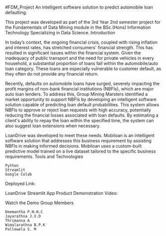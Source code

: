 #FDM_Project
An intelligent software solution to predict automobile loan defaulting.

This project was developed as part of the 3rd Year 2nd semester project for the Fundamentals of Data Mining module in the BSc.(Hons) Information Technology Specializing in Data Science.
Introduction

In today’s context, the ongoing financial crisis, coupled with rising inflation and interest rates, has stretched consumers' financial strength. This has resulted in significant issues within the financial system. Given the inadequacy of public transport and the need for private vehicles in every household, a substantial proportion of loans fall within the automobile/auto loan category. These loans are especially vulnerable to customer default, as they often do not provide any financial return.

Recently, defaults on automobile loans have surged, severely impacting the profit margins of non-bank financial institutions (NBFIs), which are major auto loan lenders. To address this, Group Mining Marsters identified a market opportunity to support NBFIs by developing an intelligent software solution capable of predicting loan default probabilities. This system allows NBFIs to approve or reject loan requests with high accuracy, potentially reducing the financial losses associated with loan defaults. By estimating a client's ability to repay the loan within the specified time, the system can also suggest loan extensions when necessary.

LoanDrive was developed to meet these needs. Mobiloan is an intelligent software solution that addresses this business requirement by assisting NBFIs in making informed decisions. Mobiloan uses a custom-built predictive model trained on a live dataset tailored to the specific business requirements.
Tools and Technologies

    Python
    Streamlit
    Google Colab

Deployed Link:

LoanDrive Streamlit App
Product Demonstration Video:

Watch the Demo
Group Members

    Deemantha P.H.H.C
    Jayarathna J.V.D
    Thrimanna A
    Wimalarathna B.P.K
    Pallewela S. M
